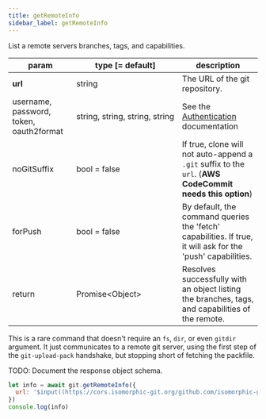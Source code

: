 ```yaml
---
title: getRemoteInfo
sidebar_label: getRemoteInfo
---
```


List a remote servers branches, tags, and capabilities.

| param                                   | type [= default]                              | description                                                                                                 |
| --------------------------------------- | --------------------------------------------- | ----------------------------------------------------------------------------------------------------------- |
| **url**                                 | string                                        | The URL of the git repository.                                                                              |
| username, password, token, oauth2format | string,&nbsp;string,&nbsp;string,&nbsp;string | See the [Authentication](./authentication.html) documentation                                               |
| noGitSuffix                             | bool     = false                              | If true, clone will not auto-append a `.git` suffix to the `url`. (**AWS CodeCommit needs this option**)    |
| forPush                                 | bool     = false                              | By default, the command queries the 'fetch' capabilities. If true, it will ask for the 'push' capabilities. |
| return                                  | Promise\<Object\>                             | Resolves successfully with an object listing the branches, tags, and capabilities of the remote.            |

This is a rare command that doesn't require an `fs`, `dir`, or even `gitdir` argument.
It just communicates to a remote git server, using the first step of the `git-upload-pack` handshake, but stopping short of fetching the packfile.

TODO: Document the response object schema.

```js live
let info = await git.getRemoteInfo({
  url: '$input((https://cors.isomorphic-git.org/github.com/isomorphic-git/isomorphic-git.git))'
})
console.log(info)

```
